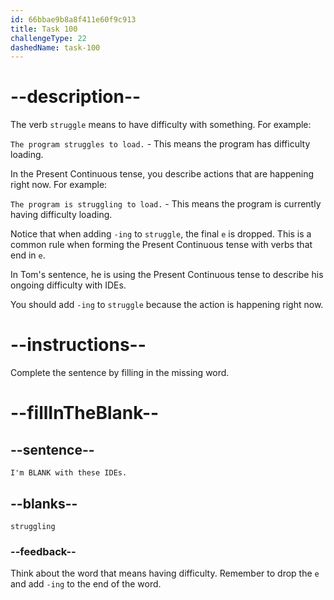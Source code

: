 ```yaml
---
id: 66bbae9b8a8f411e60f9c913
title: Task 100
challengeType: 22
dashedName: task-100
---
```


<!-- Audio Reference:
Tom: I'm struggling with these IDEs. -->

# --description--

The verb `struggle` means to have difficulty with something. For example:

`The program struggles to load.` - This means the program has difficulty loading.

In the Present Continuous tense, you describe actions that are happening right now. For example:

`The program is struggling to load.` - This means the program is currently having difficulty loading.

Notice that when adding `-ing` to `struggle`, the final `e` is dropped. This is a common rule when forming the Present Continuous tense with verbs that end in `e`.

In Tom's sentence, he is using the Present Continuous tense to describe his ongoing difficulty with IDEs. 

You should add `-ing` to `struggle` because the action is happening right now. 

# --instructions--

Complete the sentence by filling in the missing word.

# --fillInTheBlank--

## --sentence--

`I'm BLANK with these IDEs.`

## --blanks--

`struggling`

### --feedback--

Think about the word that means having difficulty. Remember to drop the `e` and add `-ing` to the end of the word.
